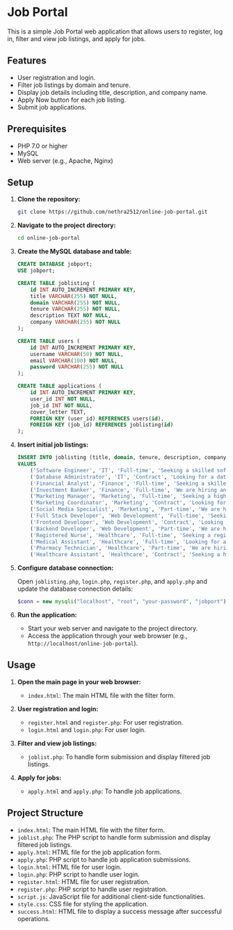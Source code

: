 # Job Portal

This is a simple Job Portal web application that allows users to register, log in, filter and view job listings, and apply for jobs.

## Features

- User registration and login.
- Filter job listings by domain and tenure.
- Display job details including title, description, and company name.
- Apply Now button for each job listing.
- Submit job applications.

## Prerequisites

- PHP 7.0 or higher
- MySQL
- Web server (e.g., Apache, Nginx)

## Setup

1. **Clone the repository:**

    ```sh
    git clone https://github.com/nethra2512/online-job-portal.git
    ```

2. **Navigate to the project directory:**

    ```sh
    cd online-job-portal
    ```

3. **Create the MySQL database and table:**

    ```sql
    CREATE DATABASE jobport;
    USE jobport;

    CREATE TABLE joblisting (
        id INT AUTO_INCREMENT PRIMARY KEY,
        title VARCHAR(255) NOT NULL,
        domain VARCHAR(255) NOT NULL,
        tenure VARCHAR(255) NOT NULL,
        description TEXT NOT NULL,
        company VARCHAR(255) NOT NULL
    );
    
    CREATE TABLE users (
        id INT AUTO_INCREMENT PRIMARY KEY,
        username VARCHAR(50) NOT NULL,
        email VARCHAR(100) NOT NULL,
        password VARCHAR(255) NOT NULL
    );
    
    CREATE TABLE applications (
        id INT AUTO_INCREMENT PRIMARY KEY,
        user_id INT NOT NULL,
        job_id INT NOT NULL,
        cover_letter TEXT,
        FOREIGN KEY (user_id) REFERENCES users(id),
        FOREIGN KEY (job_id) REFERENCES joblisting(id)
    );
    ```

4. **Insert initial job listings:**

    ```sql
    INSERT INTO joblisting (title, domain, tenure, description, company)
    VALUES 
        ('Software Engineer', 'IT', 'Full-time', 'Seeking a skilled software engineer to join our development team.', 'Tech Solutions'),
        ('Database Administrator', 'IT', 'Contract', 'Looking for a database administrator to manage and optimize our databases.', 'Data Corp'),
        ('Financial Analyst', 'Finance', 'Full-time', 'Seeking a skilled financial analyst to analyze financial data and provide insights.', 'Finance Inc'),
        ('Investment Banker', 'Finance', 'Full-time', 'We are hiring an investment banker to advise clients on financial transactions and investment strategies.', 'Banking Pros'),
        ('Marketing Manager', 'Marketing', 'Full-time', 'Seeking a highly motivated marketing manager to develop and implement marketing strategies.', 'Market Leaders'),
        ('Marketing Coordinator', 'Marketing', 'Contract', 'Looking for a marketing coordinator to assist in executing marketing campaigns on a contractual basis.', 'Market Leaders'),
        ('Social Media Specialist', 'Marketing', 'Part-time', 'We are hiring a part-time social media specialist to manage our social media accounts and engage with our audience.', 'Social Media Corp'),
        ('Full Stack Developer', 'Web Development', 'Full-time', 'Seeking a skilled full stack developer to work on web development projects full-time.', 'Web Wizards'),
        ('Frontend Developer', 'Web Development', 'Contract', 'Looking for a frontend developer to work on a contractual basis.', 'Web Wizards'),
        ('Backend Developer', 'Web Development', 'Part-time', 'We are hiring a part-time backend developer to assist in backend development tasks.', 'Web Wizards'),
        ('Registered Nurse', 'Healthcare', 'Full-time', 'Seeking a registered nurse to provide patient care and assist doctors.', 'HealthCare Solutions'),
        ('Medical Assistant', 'Healthcare', 'Full-time', 'Looking for a medical assistant to support healthcare professionals in patient care.', 'HealthCare Solutions'),
        ('Pharmacy Technician', 'Healthcare', 'Part-time', 'We are hiring a part-time pharmacy technician to assist in preparing and dispensing medications.', 'HealthCare Solutions'),
        ('Healthcare Assistant', 'Healthcare', 'Contract', 'Seeking a healthcare assistant to work on a contractual basis providing support to healthcare professionals.', 'HealthCare Solutions');
    ```

5. **Configure database connection:**

    Open `joblisting.php`, `login.php`, `register.php`, and `apply.php` and update the database connection details:

    ```php
    $conn = new mysqli("localhost", "root", "your-password", "jobport");
    ```

6. **Run the application:**

    - Start your web server and navigate to the project directory.
    - Access the application through your web browser (e.g., `http://localhost/online-job-portal`).

## Usage

1. **Open the main page in your web browser:**
    - `index.html`: The main HTML file with the filter form.

2. **User registration and login:**
    - `register.html` and `register.php`: For user registration.
    - `login.html` and `login.php`: For user login.

3. **Filter and view job listings:**
    - `joblist.php`: To handle form submission and display filtered job listings.

4. **Apply for jobs:**
    - `apply.html` and `apply.php`: To handle job applications.

## Project Structure

- `index.html`: The main HTML file with the filter form.
- `joblist.php`: The PHP script to handle form submission and display filtered job listings.
- `apply.html`: HTML file for the job application form.
- `apply.php`: PHP script to handle job application submissions.
- `login.html`: HTML file for user login.
- `login.php`: PHP script to handle user login.
- `register.html`: HTML file for user registration.
- `register.php`: PHP script to handle user registration.
- `script.js`: JavaScript file for additional client-side functionalities.
- `style.css`: CSS file for styling the application.
- `success.html`: HTML file to display a success message after successful operations.





